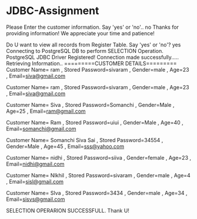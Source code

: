 # JDBC-Assignment

Please Enter the customer information. Say 'yes' or 'no'..
no
Thanks for providing information! We appreciate your time and patience!

Do U want to view all records from Register Table. Say 'yes' or 'no'?
yes
Connecting to PostgreSQL DB to perform SELECTION Operation.
PostgreSQL JDBC Driver Registered!
Connection made successfully.....
Retrieving Information..
=========CUSTOMER DETAILS=========
Customer Name= ram , Stored Password=sivaram , Gender=male , Age=23 , Email=siva@gmail.com

Customer Name= ram , Stored Password=sivaram , Gender=male , Age=23 , Email=siva@gmail.com

Customer Name= Siva , Stored Password=Somanchi , Gender=Male , Age=25 , Email=ram@gmail.com

Customer Name= Ram , Stored Password=uiui , Gender=Male , Age=40 , Email=somanchi@gmail.com

Customer Name= Somanchi Siva Sai , Stored Password=34554 , Gender=Male , Age=45 , Email=sss@yahoo.com

Customer Name= nidhi , Stored Password=siiva , Gender=female , Age=23 , Email=nidhi@gmail.com

Customer Name= NIkhil , Stored Password=sivaram , Gender=male , Age=4 , Email=sisl@gmail.com

Customer Name= SIva , Stored Password=3434 , Gender=male , Age=34 , Email=sisvs@gmail.com

SELECTION OPERARION SUCCESSFULL. Thank U!